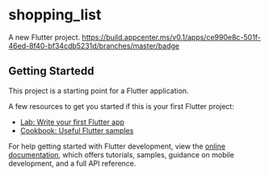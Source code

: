 # shopping_list

A new Flutter project.
https://build.appcenter.ms/v0.1/apps/ce990e8c-501f-46ed-8f40-bf34cdb5231d/branches/master/badge
## Getting Startedd

This project is a starting point for a Flutter application.

A few resources to get you started if this is your first Flutter project:

- [Lab: Write your first Flutter app](https://docs.flutter.dev/get-started/codelab)
- [Cookbook: Useful Flutter samples](https://docs.flutter.dev/cookbook)


For help getting started with Flutter development, view the
[online documentation](https://docs.flutter.dev/), which offers tutorials,
samples, guidance on mobile development, and a full API reference.
